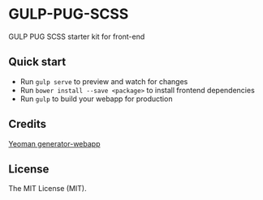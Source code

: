 # GULP-PUG-SCSS

GULP PUG SCSS starter kit for front-end

## Quick start

- Run `gulp serve` to preview and watch for changes
- Run `bower install --save <package>` to install frontend dependencies
- Run `gulp` to build your webapp for production

## Credits

[Yeoman generator-webapp](https://github.com/yeoman/generator-webapp)

## License

The MIT License (MIT).
